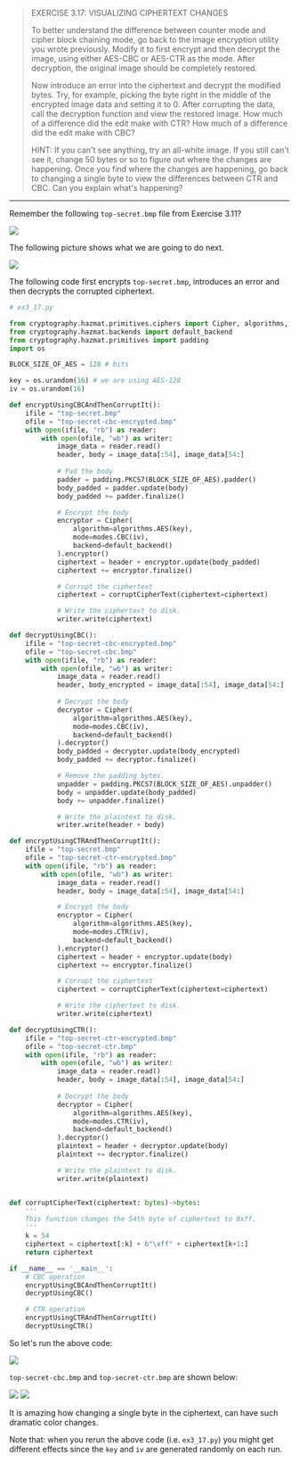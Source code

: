 > EXERCISE 3.17: VISUALIZING CIPHERTEXT CHANGES 
> 
> To better understand the difference between counter mode and cipher block chaining mode, 
> go back to the image encryption utility you wrote previously. Modify it to first 
> encrypt and then decrypt the image, using either AES-CBC or AES-CTR as the mode. After 
> decryption, the original image should be completely restored.  
> 
> Now introduce an error into the ciphertext and decrypt the modified bytes. Try, for example, 
> picking the byte right in the middle of the encrypted image data and setting it to 0. After
> corrupting the data, call the decryption function and view the restored image. How much of 
> a difference did the edit make with CTR? How much of a difference did the edit make with 
> CBC? 
> 
> HINT: If you can't see anything, try an all-white image. If you still can't see it, change 
> 50 bytes or so to figure out where the changes are happening. Once you find where the changes 
> are happening, go back to changing a single byte to view the differences between CTR 
> and CBC. Can you explain what's happening? 

--------------------------------

Remember the following `top-secret.bmp` file from Exercise 3.11?

<img src="top-secret.bmp">

The following picture shows what we are going to do next. 

<img src="ex3_17_fig1.PNG">

The following code first encrypts `top-secret.bmp`, introduces an error 
and then decrypts the corrupted ciphertext. 

```python
# ex3_17.py

from cryptography.hazmat.primitives.ciphers import Cipher, algorithms, modes
from cryptography.hazmat.backends import default_backend
from cryptography.hazmat.primitives import padding 
import os 

BLOCK_SIZE_OF_AES = 128 # bits

key = os.urandom(16) # we are using AES-128 
iv = os.urandom(16) 

def encryptUsingCBCAndThenCorruptIt():
    ifile = "top-secret.bmp" 
    ofile = "top-secret-cbc-encrypted.bmp"
    with open(ifile, "rb") as reader: 
        with open(ofile, "wb") as writer: 
            image_data = reader.read() 
            header, body = image_data[:54], image_data[54:]
            
            # Pad the body
            padder = padding.PKCS7(BLOCK_SIZE_OF_AES).padder()
            body_padded = padder.update(body)
            body_padded += padder.finalize()

            # Encrypt the body
            encryptor = Cipher(
                algorithm=algorithms.AES(key),
                mode=modes.CBC(iv),
                backend=default_backend()
            ).encryptor()
            ciphertext = header + encryptor.update(body_padded)
            ciphertext += encryptor.finalize() 

            # Corrupt the ciphertext
            ciphertext = corruptCipherText(ciphertext=ciphertext)

            # Write the ciphertext to disk. 
            writer.write(ciphertext)

def decryptUsingCBC(): 
    ifile = "top-secret-cbc-encrypted.bmp"
    ofile = "top-secret-cbc.bmp"
    with open(ifile, "rb") as reader: 
        with open(ofile, "wb") as writer: 
            image_data = reader.read() 
            header, body_encrypted = image_data[:54], image_data[54:]
            
            # Decrypt the body
            decryptor = Cipher(
                algorithm=algorithms.AES(key),
                mode=modes.CBC(iv),
                backend=default_backend()
            ).decryptor()
            body_padded = decryptor.update(body_encrypted)
            body_padded += decryptor.finalize() 

            # Remove the padding bytes.
            unpadder = padding.PKCS7(BLOCK_SIZE_OF_AES).unpadder()
            body = unpadder.update(body_padded)
            body += unpadder.finalize() 

            # Write the plaintext to disk. 
            writer.write(header + body)

def encryptUsingCTRAndThenCorruptIt():
    ifile = "top-secret.bmp" 
    ofile = "top-secret-ctr-encrypted.bmp"
    with open(ifile, "rb") as reader: 
        with open(ofile, "wb") as writer: 
            image_data = reader.read() 
            header, body = image_data[:54], image_data[54:]

            # Encrypt the body
            encryptor = Cipher(
                algorithm=algorithms.AES(key),
                mode=modes.CTR(iv),
                backend=default_backend()
            ).encryptor()
            ciphertext = header + encryptor.update(body)
            ciphertext += encryptor.finalize() 

            # Corrupt the ciphertext
            ciphertext = corruptCipherText(ciphertext=ciphertext)

            # Write the ciphertext to disk. 
            writer.write(ciphertext)

def decryptUsingCTR(): 
    ifile = "top-secret-ctr-encrypted.bmp"
    ofile = "top-secret-ctr.bmp"
    with open(ifile, "rb") as reader: 
        with open(ofile, "wb") as writer: 
            image_data = reader.read() 
            header, body = image_data[:54], image_data[54:]
            
            # Decrypt the body
            decryptor = Cipher(
                algorithm=algorithms.AES(key),
                mode=modes.CTR(iv),
                backend=default_backend()
            ).decryptor()
            plaintext = header + decryptor.update(body)
            plaintext += decryptor.finalize() 

            # Write the plaintext to disk. 
            writer.write(plaintext)


def corruptCipherText(ciphertext: bytes)->bytes: 
    '''
    This function changes the 54th byte of ciphertext to 0xff.
    '''
    k = 54 
    ciphertext = ciphertext[:k] + b"\xff" + ciphertext[k+1:]
    return ciphertext

if __name__ == '__main__': 
    # CBC operation
    encryptUsingCBCAndThenCorruptIt()
    decryptUsingCBC()

    # CTR operation
    encryptUsingCTRAndThenCorruptIt()
    decryptUsingCTR()
```

So let's run the above code: 

<img src="ex3_17_fig2.png">

`top-secret-cbc.bmp` and `top-secret-ctr.bmp` are shown below: 

<img src="ex3_17_fig3.png">
<img src="ex3_17_fig4.png">

It is amazing how changing a single byte in the ciphertext, can have 
such dramatic color changes. 

Note that: when you rerun the above code (i.e. `ex3_17.py`) you might get 
different effects since the `key` and `iv` are generated randomly on each 
run. 